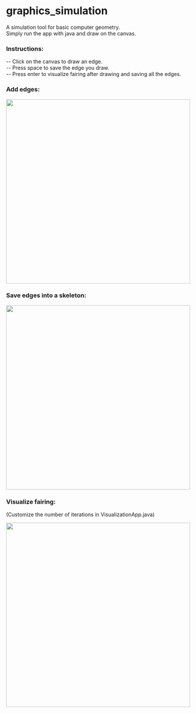 # graphics_simulation
A simulation tool for basic computer geometry.\
Simply run the app with java and draw on the canvas.

### Instructions:
-- Click on the canvas to draw an edge.\
-- Press space to save the edge you draw.\
-- Press enter to visualize fairing after 
drawing and saving all the edges.

### Add edges:
<img src="https://user-images.githubusercontent.com/31944762/59879481-6d3f5c80-9370-11e9-99e7-9d8d0a9db628.png" width="500" height="500" />

### Save edges into a skeleton:
<img src="https://user-images.githubusercontent.com/31944762/59879881-5e0cde80-9371-11e9-8a63-33522aea538b.png" width="500" height="500" />

### Visualize fairing:
(Customize the number of iterations in VisualizationApp.java)

<img src="https://user-images.githubusercontent.com/31944762/59879961-84327e80-9371-11e9-9fec-b7cafec8fe62.png" width="500" height="500" />
